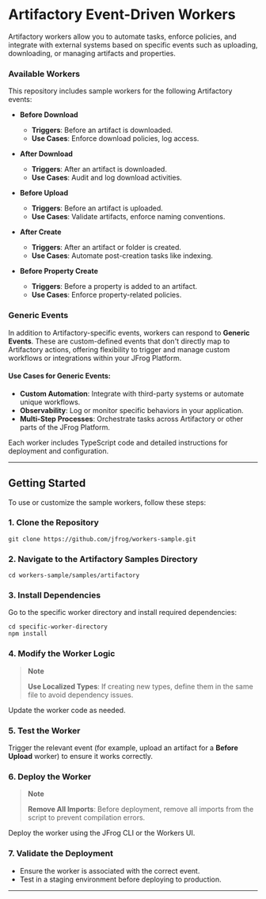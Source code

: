 # Artifactory Event-Driven Workers

Artifactory workers allow you to automate tasks, enforce policies, and integrate with external systems based on specific events such as uploading, downloading, or managing artifacts and properties.

### Available Workers

This repository includes sample workers for the following Artifactory events:

- **Before Download**
    - **Triggers**: Before an artifact is downloaded.
    - **Use Cases**: Enforce download policies, log access.
  
- **After Download**
    - **Triggers**: After an artifact is downloaded.
    - **Use Cases**: Audit and log download activities.
  
- **Before Upload**
    - **Triggers**: Before an artifact is uploaded.
    - **Use Cases**: Validate artifacts, enforce naming conventions.
- **After Create**
    - **Triggers**: After an artifact or folder is created.
    - **Use Cases**: Automate post-creation tasks like indexing.
  
- **Before Property Create**
    - **Triggers**: Before a property is added to an artifact.
    - **Use Cases**: Enforce property-related policies.


### Generic Events

In addition to Artifactory-specific events, workers can respond to **Generic Events**. These are custom-defined events that don't directly map to Artifactory actions, offering flexibility to trigger and manage custom workflows or integrations within your JFrog Platform.

#### Use Cases for Generic Events:
- **Custom Automation**: Integrate with third-party systems or automate unique workflows.
- **Observability**: Log or monitor specific behaviors in your application.
- **Multi-Step Processes**: Orchestrate tasks across Artifactory or other parts of the JFrog Platform.

Each worker includes TypeScript code and detailed instructions for deployment and configuration.

---

## Getting Started

To use or customize the sample workers, follow these steps:

### 1. Clone the Repository
```
git clone https://github.com/jfrog/workers-sample.git
```

### 2. Navigate to the Artifactory Samples Directory
```
cd workers-sample/samples/artifactory
```

### 3. Install Dependencies
Go to the specific worker directory and install required dependencies:
```
cd specific-worker-directory
npm install
```

### 4. Modify the Worker Logic
> **Note**
>
> **Use Localized Types**: If creating new types, define them in the same file to avoid dependency issues.

Update the worker code as needed.


### 5. Test the Worker
Trigger the relevant event (for example, upload an artifact for a **Before Upload** worker) to ensure it works correctly.

### 6. Deploy the Worker
> **Note**
>
> **Remove All Imports**: Before deployment, remove all imports from the script to prevent compilation errors.

Deploy the worker using the JFrog CLI or the Workers UI.


### 7. Validate the Deployment
- Ensure the worker is associated with the correct event.
- Test in a staging environment before deploying to production.

---